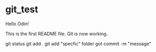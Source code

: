 # git_test

Hello Odin!

This is the first README file.
Git is now working.

git status
git add .
git add "specfic" folder
got commit -m "message"

